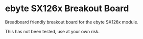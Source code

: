 # ebyte SX126x Breakout Board

Breadboard friendly breakout board for the ebyte SX126x module.

This has not been tested, use at your own risk.
